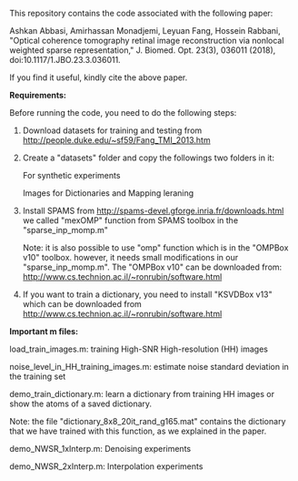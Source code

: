 This repository contains the code associated with the following paper:

Ashkan Abbasi, Amirhassan Monadjemi, Leyuan Fang, Hossein Rabbani, "Optical coherence tomography retinal image reconstruction via nonlocal weighted sparse representation," J. Biomed. Opt. 23(3), 036011 (2018), doi:10.1117/1.JBO.23.3.036011. 

If you find it useful, kindly cite the above paper.


**Requirements:**

Before running the code, you need to do the following steps:

1) Download datasets for training and testing from 
    http://people.duke.edu/~sf59/Fang_TMI_2013.htm
2) Create a "datasets" folder and copy the followings two folders in it:
    
    For synthetic experiments
    
    Images for Dictionaries and Mapping leraning
    
3) Install SPAMS from http://spams-devel.gforge.inria.fr/downloads.html
    we called "mexOMP" function from SPAMS toolbox in the "sparse_inp_momp.m"

    Note: it is also possible to use "omp" function which is in the
    "OMPBox v10" toolbox. however, it needs small modifications in our 
    "sparse_inp_momp.m". The "OMPBox v10" can be downloaded from:
    http://www.cs.technion.ac.il/~ronrubin/software.html
4) If you want to train a dictionary, you need to install "KSVDBox v13" 
    which can be downloaded from 
    http://www.cs.technion.ac.il/~ronrubin/software.html

**Important m files:**

load_train_images.m:
    training High-SNR High-resolution (HH) images

noise_level_in_HH_training_images.m:
    estimate noise standard deviation in the training set 

demo_train_dictionary.m:
    learn a dictionary from training HH images
    or show the atoms of a saved dictionary.
    
Note: the file "dictionary_8x8_20it_rand_g165.mat" contains the
dictionary that we have trained with this function, as we explained in the paper.

demo_NWSR_1xInterp.m:
    Denoising experiments

demo_NWSR_2xInterp.m:
    Interpolation experiments
